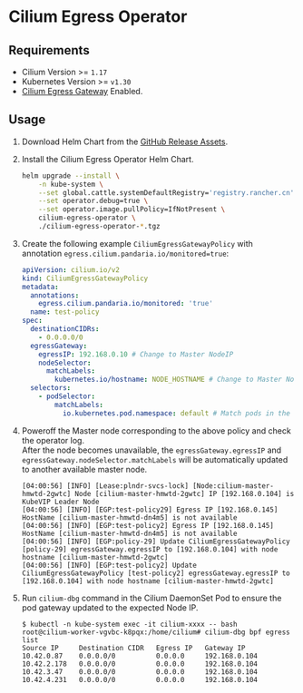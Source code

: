 # Cilium Egress Operator

## Requirements

- Cilium Version >= `1.17`
- Kubernetes Version >= `v1.30`
- [Cilium Egress Gateway](https://docs.cilium.io/en/stable/network/egress-gateway/egress-gateway/) Enabled.

## Usage

1. Download Helm Chart from the [GitHub Release Assets](https://github.com/cnrancher/cilium-egress-operator/releases).
1. Install the Cilium Egress Operator Helm Chart.

    ```sh
    helm upgrade --install \
        -n kube-system \
        --set global.cattle.systemDefaultRegistry='registry.rancher.cn' \
        --set operator.debug=true \
        --set operator.image.pullPolicy=IfNotPresent \
        cilium-egress-operator \
        ./cilium-egress-operator-*.tgz
    ```

1. Create the following example `CiliumEgressGatewayPolicy` with annotation `egress.cilium.pandaria.io/monitored=true`:

    ```yaml
    apiVersion: cilium.io/v2
    kind: CiliumEgressGatewayPolicy
    metadata:
      annotations:
        egress.cilium.pandaria.io/monitored: 'true'
      name: test-policy
    spec:
      destinationCIDRs:
        - 0.0.0.0/0
      egressGateway:
        egressIP: 192.168.0.10 # Change to Master NodeIP
        nodeSelector:
          matchLabels:
            kubernetes.io/hostname: NODE_HOSTNAME # Change to Master Node HostName
      selectors:
        - podSelector:
            matchLabels:
              io.kubernetes.pod.namespace: default # Match pods in the default namespace
    ```

1. Poweroff the Master node corresponding to the above policy and check the operator log.  
    After the node becomes unavailable, the `egressGateway.egressIP` and `egressGateway.nodeSelector.matchLabels` will be automatically updated to another available master node.

    ```log
    [04:00:56] [INFO] [Lease:plndr-svcs-lock] [Node:cilium-master-hmwtd-2gwtc] Node [cilium-master-hmwtd-2gwtc] IP [192.168.0.104] is KubeVIP Leader Node
    [04:00:56] [INFO] [EGP:test-policy29] Egress IP [192.168.0.145] HostName [cilium-master-hmwtd-dn4m5] is not available
    [04:00:56] [INFO] [EGP:test-policy2] Egress IP [192.168.0.145] HostName [cilium-master-hmwtd-dn4m5] is not available
    [04:00:56] [INFO] [EGP:policy-29] Update CiliumEgressGatewayPolicy [policy-29] egressGateway.egressIP to [192.168.0.104] with node hostname [cilium-master-hmwtd-2gwtc]
    [04:00:56] [INFO] [EGP:test-policy2] Update CiliumEgressGatewayPolicy [test-policy2] egressGateway.egressIP to [192.168.0.104] with node hostname [cilium-master-hmwtd-2gwtc]
    ```

1. Run `cilium-dbg` command in the Cilium DaemonSet Pod to ensure the pod gateway updated to the expected Node IP.

    ```console
    $ kubectl -n kube-system exec -it cilium-xxxx -- bash
    root@cilium-worker-vgvbc-k8pqx:/home/cilium# cilium-dbg bpf egress list
    Source IP     Destination CIDR   Egress IP   Gateway IP
    10.42.0.87    0.0.0.0/0          0.0.0.0     192.168.0.104
    10.42.2.178   0.0.0.0/0          0.0.0.0     192.168.0.104
    10.42.3.47    0.0.0.0/0          0.0.0.0     192.168.0.104
    10.42.4.231   0.0.0.0/0          0.0.0.0     192.168.0.104
    ```